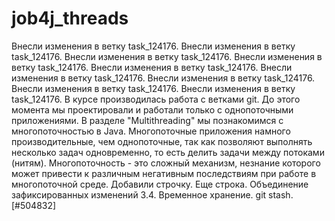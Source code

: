 # job4j_threads
Внесли изменения в ветку task_124176.
Внесли изменения в ветку task_124176.
Внесли изменения в ветку task_124176.
Внесли изменения в ветку task_124176.
Внесли изменения в ветку task_124176.
Внесли изменения в ветку task_124176.
Внесли изменения в ветку task_124176.
Внесли изменения в ветку task_124176.
Внесли изменения в ветку task_124176.
В курсе производилась работа с ветками git.
До этого момента мы проектировали и работали только с однопоточными приложениями. 
В разделе "Multithreading" мы познакомимся с многопоточностью в Java. 
Многопоточные приложения намного производительные, чем однопоточные, 
так как позволяют выполнять несколько задач одновременно, то есть делить задачи между 
потоками (нитям). Многопоточность - это сложный механизм, незнание которого может привести к 
различным негативным последствиям при работе в многопоточной среде. 
Добавили строчку.
Еще строка.
Объединение зафиксированных изменений
3.4. Временное хранение. git stash. [#504832] 